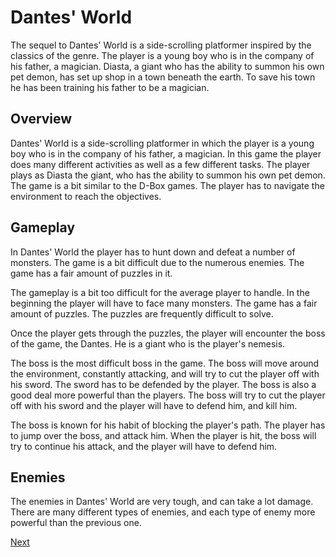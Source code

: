 # Dantes' World

The sequel to Dantes' World is a side-scrolling platformer inspired by the classics of the genre. The player is a young boy who is in the company of his father, a magician. Diasta, a giant who has the ability to summon his own pet demon, has set up shop in a town beneath the earth. To save his town he has been training his father to be a magician.

## Overview

Dantes' World is a side-scrolling platformer in which the player is a young boy who is in the company of his father, a magician. In this game the player does many different activities as well as a few different tasks. The player plays as Diasta the giant, who has the ability to summon his own pet demon. The game is a bit similar to the D-Box games. The player has to navigate the environment to reach the objectives.

## Gameplay

In Dantes' World the player has to hunt down and defeat a number of monsters. The game is a bit difficult due to the numerous enemies. The game has a fair amount of puzzles in it.

The gameplay is a bit too difficult for the average player to handle. In the beginning the player will have to face many monsters. The game has a fair amount of puzzles. The puzzles are frequently difficult to solve.

Once the player gets through the puzzles, the player will encounter the boss of the game, the Dantes. He is a giant who is the player's nemesis.

The boss is the most difficult boss in the game. The boss will move around the environment, constantly attacking, and will try to cut the player off with his sword. The sword has to be defended by the player. The boss is also a good deal more powerful than the players. The boss will try to cut the player off with his sword and the player will have to defend him, and kill him.

The boss is known for his habit of blocking the player's path. The player has to jump over the boss, and attack him. When the player is hit, the boss will try to continue his attack, and the player will have to defend him.

## Enemies

The enemies in Dantes' World are very tough, and can take a lot damage. There are many different types of enemies, and each type of enemy more powerful than the previous one.

[Next](281.md)